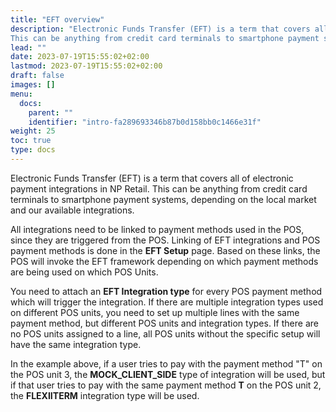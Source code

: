 ```yaml
---
title: "EFT overview"
description: "Electronic Funds Transfer (EFT) is a term that covers all of electronic payment integrations in NP Retail.
This can be anything from credit card terminals to smartphone payment systems, depending on the local market and our available integrations."
lead: ""
date: 2023-07-19T15:55:02+02:00
lastmod: 2023-07-19T15:55:02+02:00
draft: false
images: []
menu:
  docs:
    parent: ""
    identifier: "intro-fa289693346b87b0d158bb0c1466e31f"
weight: 25
toc: true
type: docs
---
```

Electronic Funds Transfer (EFT) is a term that covers all of electronic payment integrations in NP Retail.
This can be anything from credit card terminals to smartphone payment systems, depending on the local market and our available integrations.

All integrations need to be linked to payment methods used in the POS, since they are triggered from the POS. Linking of EFT integrations and POS payment methods is done in the **EFT Setup** page. Based on these links, the POS will invoke the EFT framework depending on which payment methods are being used on which POS Units.

You need to attach an **EFT Integration type** for every POS payment method which will trigger the integration. If there are multiple integration types used on different POS units, you need to set up multiple lines with the same payment method, but different POS units and integration types. If there are no POS units assigned to a line, all POS units without the specific setup will have the same integration type.

In the example above, if a user tries to pay with the payment method "T" on the POS unit 3, the **MOCK_CLIENT_SIDE** type of integration will be used, but if that user tries to pay with the same payment method **T** on the POS unit 2, the **FLEXIITERM** integration type will be used.